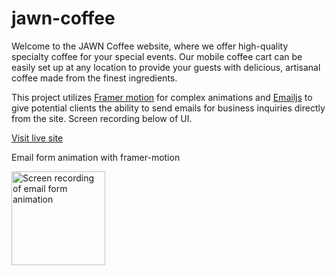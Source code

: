 # jawn-coffee
Welcome to the JAWN Coffee website, where we offer high-quality specialty coffee for your special events. Our mobile coffee cart can be easily set up at any location to provide your guests with delicious, artisanal coffee made from the finest ingredients.

This project utilizes [Framer motion](https://www.framer.com/motion/) for complex animations and [Emailjs](https://medium.com/geekculture/how-to-send-emails-from-a-form-in-react-emailjs-6cdd21bb4190) to give potential clients the ability to send emails for business inquiries directly from the site. Screen recording below of UI.

[Visit live site](https://joshtdale.github.io/jawn-coffee/)

Email form animation with framer-motion

<img src="https://github.com/Joshtdale/jawn-coffee/assets/111532201/aa67cbb7-f9de-4bf8-b1a4-208be3580cf3)" alt="Screen recording of email form animation" width="150"/>
